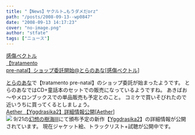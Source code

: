 ```yaml
---
title: "【News】ヤクルト…もうダメだorz"
path: "/posts/2008-09-13--wp0847"
date: "2008-09-13 14:17:23"
cover: "no-image.png"
author: "stfate"
tags: ["ニュース"]
---
```


<style type="text/css">
<!--
p {white-space: pre-wrap};
-->
</style>

<a class="topics" href="http://lindwurm.info/sv/" target="_blank">感傷ベクトル 【tratamento pre-natal】ショップ委託開始@とらのあな</a><span class="junre">[<a href="http://lindwurm.info/sv/" target="_blank">感傷ベクトル</a>]</span>
<div class="news"><a href="http://www.toranoana.jp/mailorder/article/04/0010/16/08/040010160841.html" target="_blank">とらのあな</a>で【tratamento pre-natal】のショップ委託が始まったようです。
とらのあなではCD+童話本のセットでの販売になっているようですね。
あきばお～やメロンブックスでの単品販売も予定とのこと。
コミケで買いそびれたので近いうちに買ってくるとしましょう。</div>
<a class="topics" href="http://www.lkjp.net/" target="_blank">Aether 【Yggdrasika2】詳細情報公開</a><span class="junre">[<a href="http://www.lkjp.net/" target="_blank">Aether</a>]</span>
<div class="news"><a href="http://www.lkjp.net/cd/yggdrasika2/ygd2.html" target="_blank"><img src="http://stfate.net/img/ygd2_bn.jpg" class="image" /></a>
9/21の<a href="http://cleric.sakura.ne.jp/yggdrasill/" target="_blank">幻想の樹海III</a>にて頒布予定の新作【<a href="http://www.lkjp.net/cd/yggdrasika2/ygd2.html" target="_blank">Yggdrasika2</a>】の詳細情報が公開されています。
現在ジャケット絵、トラックリスト+試聴が公開中です。</div>
